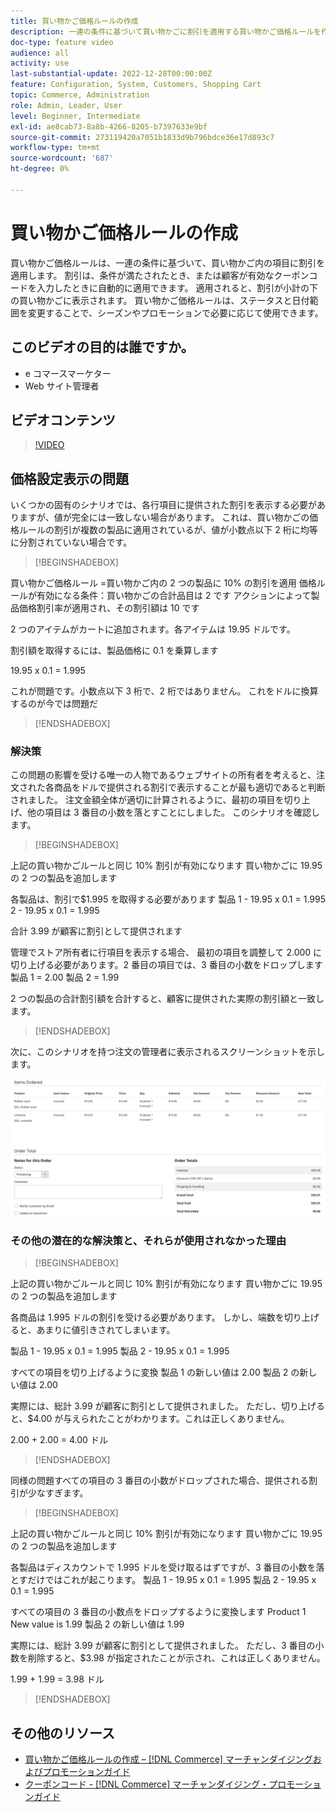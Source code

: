 ```yaml
---
title: 買い物かご価格ルールの作成
description: 一連の条件に基づいて買い物かごに割引を適用する買い物かご価格ルールを作成する方法を説明します。
doc-type: feature video
audience: all
activity: use
last-substantial-update: 2022-12-28T00:00:00Z
feature: Configuration, System, Customers, Shopping Cart
topic: Commerce, Administration
role: Admin, Leader, User
level: Beginner, Intermediate
exl-id: ae8cab73-8a8b-4266-8205-b7397633e9bf
source-git-commit: 273119420a7051b1833d9b796bdce36e17d893c7
workflow-type: tm+mt
source-wordcount: '687'
ht-degree: 0%

---
```


# 買い物かご価格ルールの作成

買い物かご価格ルールは、一連の条件に基づいて、買い物かご内の項目に割引を適用します。 割引は、条件が満たされたとき、または顧客が有効なクーポンコードを入力したときに自動的に適用できます。 適用されると、割引が小計の下の買い物かごに表示されます。 買い物かご価格ルールは、ステータスと日付範囲を変更することで、シーズンやプロモーションで必要に応じて使用できます。

## このビデオの目的は誰ですか。

- e コマースマーケター
- Web サイト管理者

## ビデオコンテンツ

>[!VIDEO](https://video.tv.adobe.com/v/343835?quality=12&learn=on)

## 価格設定表示の問題

いくつかの固有のシナリオでは、各行項目に提供された割引を表示する必要がありますが、値が完全には一致しない場合があります。 これは、買い物かごの価格ルールの割引が複数の製品に適用されているが、値が小数点以下 2 桁に均等に分割されていない場合です。

>[!BEGINSHADEBOX]

買い物かご価格ルール =買い物かご内の 2 つの製品に 10% の割引を適用
価格ルールが有効になる条件：買い物かごの合計品目は 2 です
アクションによって製品価格割引率が適用され、その割引額は 10 です

2 つのアイテムがカートに追加されます。各アイテムは 19.95 ドルです。

割引額を取得するには、製品価格に 0.1 を乗算します

19.95 x 0.1 = 1.995

これが問題です。小数点以下 3 桁で、2 桁ではありません。 これをドルに換算するのが今では問題だ

>[!ENDSHADEBOX]

### 解決策

この問題の影響を受ける唯一の人物であるウェブサイトの所有者を考えると、注文された各商品をドルで提供される割引で表示することが最も適切であると判断されました。 注文金額全体が適切に計算されるように、最初の項目を切り上げ、他の項目は 3 番目の小数を落とすことにしました。 このシナリオを確認します。

>[!BEGINSHADEBOX]

上記の買い物かごルールと同じ 10% 割引が有効になります
買い物かごに 19.95 の 2 つの製品を追加します

各製品は、割引で$1.995 を取得する必要があります
製品 1 - 19.95 x 0.1 = 1.995
2 - 19.95 x 0.1 = 1.995

合計 3.99 が顧客に割引として提供されます

管理でストア所有者に行項目を表示する場合、
最初の項目を調整して 2.000 に切り上げる必要があります。2 番目の項目では、3 番目の小数をドロップします
製品 1 = 2.00
製品 2 = 1.99

2 つの製品の合計割引額を合計すると、顧客に提供された実際の割引額と一致します。
>[!ENDSHADEBOX]

次に、このシナリオを持つ注文の管理者に表示されるスクリーンショットを示します。

![ 管理者ビューに表示される順序付き項目の値が異なる ](../assets/commerce-admin-cart-price-rule-values-different.png)

### その他の潜在的な解決策と、それらが使用されなかった理由

>[!BEGINSHADEBOX]

上記の買い物かごルールと同じ 10% 割引が有効になります
買い物かごに 19.95 の 2 つの製品を追加します

各商品は 1.995 ドルの割引を受ける必要があります。
しかし、端数を切り上げると、あまりに値引きされてしまいます。

製品 1 - 19.95 x 0.1 = 1.995
製品 2 - 19.95 x 0.1 = 1.995

すべての項目を切り上げるように変換
製品 1 の新しい値は 2.00
製品 2 の新しい値は 2.00

実際には、総計 3.99 が顧客に割引として提供されました。
ただし、切り上げると、$4.00 が与えられたことがわかります。これは正しくありません。

2.00 + 2.00 = 4.00 ドル

>[!ENDSHADEBOX]

同様の問題すべての項目の 3 番目の小数がドロップされた場合、提供される割引が少なすぎます。

>[!BEGINSHADEBOX]

上記の買い物かごルールと同じ 10% 割引が有効になります
買い物かごに 19.95 の 2 つの製品を追加します

各製品はディスカウントで 1.995 ドルを受け取るはずですが、3 番目の小数を落とすだけではこれが起こります。
製品 1 - 19.95 x 0.1 = 1.995
製品 2 - 19.95 x 0.1 = 1.995

すべての項目の 3 番目の小数点をドロップするように変換します
Product 1 New value is 1.99
製品 2 の新しい値は 1.99

実際には、総計 3.99 が顧客に割引として提供されました。
ただし、3 番目の小数を削除すると、$3.98 が指定されたことが示され、これは正しくありません。

1.99 + 1.99 = 3.98 ドル

>[!ENDSHADEBOX]


## その他のリソース

- [ 買い物かご価格ルールの作成 –  [!DNL Commerce]  マーチャンダイジングおよびプロモーションガイド ](https://experienceleague.adobe.com/docs/commerce-admin/marketing/promotions/cart-rules/price-rules-cart-create.html)
- [ クーポンコード - [!DNL Commerce]  マーチャンダイジング・プロモーションガイド ](https://experienceleague.adobe.com/docs/commerce-admin/marketing/promotions/cart-rules/price-rules-cart-coupon.html)
